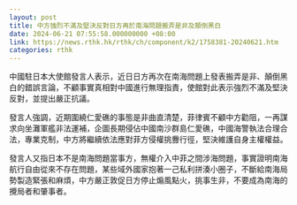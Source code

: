 ```yaml
---
layout: post
title: 中方強烈不滿及堅決反對日方再於南海問題搬弄是非及顛倒黑白
date: 2024-06-21 07:55:58.000000000 +08:00
link: https://news.rthk.hk/rthk/ch/component/k2/1758381-20240621.htm
categories: rthk
---
```


中國駐日本大使館發言人表示，近日日方再次在南海問題上發表搬弄是非、顛倒黑白的錯誤言論，不顧事實真相對中國進行無理指責，使館對此表示強烈不滿及堅決反對，並提出嚴正抗議。

發言人強調，近期圍繞仁愛礁的事態是非曲直清楚，菲律賓不顧中方勸阻，一再謀求向坐灘軍艦非法運補，企圖長期侵佔中國南沙群島仁愛礁，中國海警執法合理合法，專業克制，中方將繼續依法應對菲方侵權挑釁行徑，堅決維護自身主權權益。

發言人又指日本不是南海問題當事方，無權介入中菲之間涉海問題，事實證明南海航行自由從來不存在問題，某些域外國家抱著一己私利拼湊小圈子，不斷給南海局勢製造緊張和麻煩，中方嚴正敦促日方停止煽風點火，挑事生非，不要成為南海的攪局者和肇事者。
